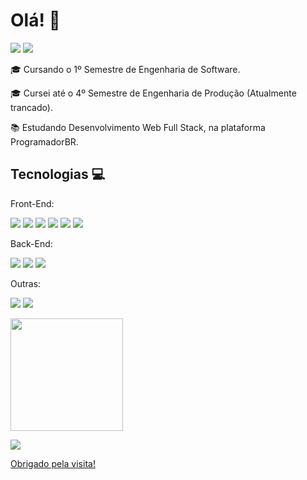 # Olá! 👋



[<img src="https://img.shields.io/badge/linkedin-%230077B5.svg?&style=for-the-badge&logo=linkedin&logoColor=white" />](https://www.linkedin.com/in/luiz-gustavo-vieira-de-lima-874147143/)	[<img src= "https://img.shields.io/badge/WhatsApp-25D366?style=for-the-badge&logo=whatsapp&logoColor=white" />](https://api.whatsapp.com/send?phone=5511999686537)


🎓 Cursando o 1º Semestre de Engenharia de Software.

🎓 Cursei até o 4º Semestre de Engenharia de Produção (Atualmente trancado).

📚 Estudando Desenvolvimento Web Full Stack, na plataforma ProgramadorBR.

## Tecnologias 💻

Front-End:

<img src="https://img.shields.io/badge/HTML5-E34F26?style=for-the-badge&logo=html5&logoColor=white" /> <img src= "https://img.shields.io/badge/CSS3-1572B6?style=for-the-badge&logo=css3&logoColor=white" /> <img src="https://img.shields.io/badge/JavaScript-F7DF1E?style=for-the-badge&logo=javascript&logoColor=black" /> <img src="https://img.shields.io/badge/jQuery-0769AD?style=for-the-badge&logo=jquery&logoColor=white" /> <img src="https://img.shields.io/badge/Bootstrap-563D7C?style=for-the-badge&logo=bootstrap&logoColor=white" /> <img src="https://img.shields.io/badge/React-20232A?style=for-the-badge&logo=react&logoColor=61DAFB" />

Back-End: 

<img src="https://img.shields.io/badge/firebase-ffca28?style=for-the-badge&logo=firebase&logoColor=black" /> <img src="https://img.shields.io/badge/Node.js-339933?style=for-the-badge&logo=nodedotjs&logoColor=white" /> <img src="https://img.shields.io/badge/MongoDB-4EA94B?style=for-the-badge&logo=mongodb&logoColor=white" />

Outras:

<img src= "https://img.shields.io/badge/PowerBI-F2C811?style=for-the-badge&logo=Power%20BI&logoColor=white" /> <img src= "https://img.shields.io/badge/SAP-0FAAFF?style=for-the-badge&logo=sap&logoColor=white" />

 <div>
  <a href="https://github.com/LgVieiraLima">
  <img height="180em" src="https://github-readme-stats.vercel.app/api?username=LgVieiraLima&show_icons=true&theme=dark&include_all_commits=true&count_private=true"/>
 
</div>

![](https://komarev.com/ghpvc/?username=your-github-LgVieiraLima)

Obrigado pela visita!

